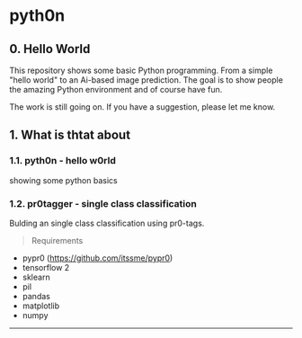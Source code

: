 # pyth0n

## 0. Hello World
This repository shows some basic Python programming. From a simple "hello world" to an Ai-based image prediction. The goal is to show people the amazing Python environment and of course have fun.

The work is still going on. If you have a suggestion, please let me know.

## 1. What is thtat about
### 1.1. pyth0n - hello w0rld
showing some python basics 

### 1.2. pr0tagger - single class classification
Bulding an single class classification using pr0-tags.
> Requirements
- pypr0 (https://github.com/itssme/pypr0)
- tensorflow 2
- sklearn
- pil
- pandas 
- matplotlib
- numpy

---

